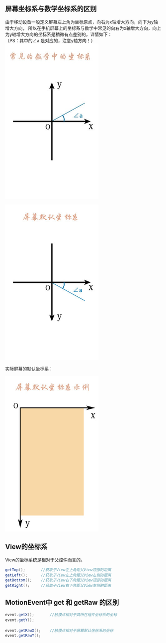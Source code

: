 ## 屏幕坐标系与数学坐标系的区别
由于移动设备一般定义屏幕左上角为坐标原点，向右为x轴增大方向，向下为y轴增大方向， 所以在手机屏幕上的坐标系与数学中常见的向右为x轴增大方向，向上为y轴增大方向的坐标系是稍微有点差别的，详情如下：     
（PS：其中的∠a 是对应的，注意y轴方向！）
![image](https://github.com/nasduck/ProgrammerLife/blob/master/android/%E5%9F%BA%E7%A1%80/%E8%87%AA%E5%AE%9A%E4%B9%89view/%E5%9F%BA%E7%A1%80%E7%9F%A5%E8%AF%86/art/%E6%95%B0%E5%AD%A6%E5%9D%90%E6%A0%87%E7%B3%BB.jpg?raw=true)

![image](https://github.com/nasduck/ProgrammerLife/blob/master/android/%E5%9F%BA%E7%A1%80/%E8%87%AA%E5%AE%9A%E4%B9%89view/%E5%9F%BA%E7%A1%80%E7%9F%A5%E8%AF%86/art/%E5%B1%8F%E5%B9%95%E5%9D%90%E6%A0%87%E7%B3%BB.jpg?raw=true)

实际屏幕的默认坐标系：

![image](https://github.com/nasduck/ProgrammerLife/blob/master/android/%E5%9F%BA%E7%A1%80/%E8%87%AA%E5%AE%9A%E4%B9%89view/%E5%9F%BA%E7%A1%80%E7%9F%A5%E8%AF%86/art/%E5%9B%BE%E7%89%87%E5%9D%90%E6%A0%87%E7%B3%BB%E7%A4%BA%E6%84%8F%E5%9B%BE.jpg?raw=true)

## View的坐标系
View的坐标系统是相对于父控件而言的。
```java
getTop();       //获取子View左上角距父View顶部的距离
getLeft();      //获取子View左上角距父View左侧的距离
getBottom();    //获取子View右下角距父View顶部的距离
getRight();     //获取子View右下角距父View左侧的距离
```

## MotionEvent中 get 和 getRaw 的区别
```java
event.getX();       //触摸点相对于其所在组件坐标系的坐标
event.getY();

event.getRawX();    //触摸点相对于屏幕默认坐标系的坐标
event.getRawY();
```

